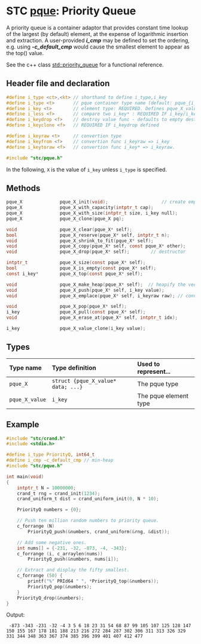 # STC [pque](../include/stc/pque.h): Priority Queue

A priority queue is a container adaptor that provides constant time lookup of the largest (by default) element, at the expense of logarithmic insertion and extraction.
A user-provided ***i_cmp*** may be defined to set the ordering, e.g. using ***-c_default_cmp*** would cause the smallest element to appear as the top() value.

See the c++ class [std::priority_queue](https://en.cppreference.com/w/cpp/container/priority_queue) for a functional reference.

## Header file and declaration

```c
#define i_type <ct>,<kt> // shorthand to define i_type,i_key
#define i_type <t>       // pque container type name (default: pque_{i_key})
#define i_key <t>        // element type: REQUIRED. Defines pque_X_value
#define i_less <f>       // compare two i_key* : REQUIRED IF i_key/i_keyraw is a non-integral type
#define i_keydrop <f>    // destroy value func - defaults to empty destruct
#define i_keyclone <f>   // REQUIRED IF i_keydrop defined

#define i_keyraw <t>     // convertion type
#define i_keyfrom <f>    // convertion func i_keyraw => i_key
#define i_keytoraw <f>   // convertion func i_key* => i_keyraw.

#include "stc/pque.h"
```
In the following, `X` is the value of `i_key` unless `i_type` is specified.

## Methods

```c
pque_X              pque_X_init(void);                    // create empty pri-queue.
pque_X              pque_X_with_capacity(intptr_t cap);
pque_X              pque_X_with_size(intptr_t size, i_key null);
pque_X              pque_X_clone(pque_X pq);

void                pque_X_clear(pque_X* self);
bool                pque_X_reserve(pque_X* self, intptr_t n);
void                pque_X_shrink_to_fit(pque_X* self);
void                pque_X_copy(pque_X* self, const pque_X* other);
void                pque_X_drop(pque_X* self);        // destructor

intptr_t            pque_X_size(const pque_X* self);
bool                pque_X_is_empty(const pque_X* self);
const i_key*        pque_X_top(const pque_X* self);

void                pque_X_make_heap(pque_X* self);  // heapify the vector.
void                pque_X_push(pque_X* self, i_key value);
void                pque_X_emplace(pque_X* self, i_keyraw raw); // converts from raw

void                pque_X_pop(pque_X* self);
i_key               pque_X_pull(const pque_X* self);
void                pque_X_erase_at(pque_X* self, intptr_t idx);

i_key               pque_X_value_clone(i_key value);
```

## Types

| Type name         | Type definition                      | Used to represent...    |
|:------------------|:-------------------------------------|:------------------------|
| `pque_X`          | `struct {pque_X_value* data; ...}`   | The pque type          |
| `pque_X_value`    | `i_key`                              | The pque element type  |

## Example
```c
#include "stc/crand.h"
#include <stdio.h>

#define i_type PriorityQ, int64_t
#define i_cmp -c_default_cmp // min-heap
#include "stc/pque.h"

int main(void)
{
    intptr_t N = 10000000;
    crand_t rng = crand_init(1234);
    crand_uniform_t dist = crand_uniform_init(0, N * 10);

    PriorityQ numbers = {0};

    // Push ten million random numbers to priority queue.
    c_forrange (N)
        PriorityQ_push(&numbers, crand_uniform(&rng, &dist));

    // Add some negative ones.
    int nums[] = {-231, -32, -873, -4, -343};
    c_forrange (i, c_arraylen(nums))
        PriorityQ_push(&numbers, nums[i]);

    // Extract and display the fifty smallest.
    c_forrange (50) {
        printf("%" PRId64 " ", *PriorityQ_top(&numbers));
        PriorityQ_pop(&numbers);
    }
    PriorityQ_drop(&numbers);
}
```
Output:
```
 -873 -343 -231 -32 -4 3 5 6 18 23 31 54 68 87 99 105 107 125 128 147 150 155 167 178 181 188 213 216 272 284 287 302 306 311 313 326 329 331 344 348 363 367 374 385 396 399 401 407 412 477
```
